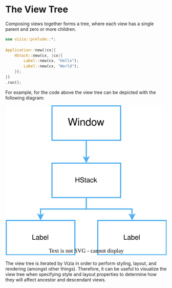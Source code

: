 # The View Tree

Composing views together forms a tree, where each view has a single parent and zero or more children.

```rust
use vizia::prelude::*;

Application::new(|cx|{
    HStack::new(cx, |cx|{
        Label::new(cx, "Hello");
        Label::new(cx, "World");
    });
})
.run();
```

For example, for the code above the view tree can be depicted with the following diagram:

![Diagram of a basic view tree depicting a Window view with a child HStack view with two child Label views.](../img/basic_tree.svg)

The view tree is iterated by Vizia in order to perform styling, layout, and rendering (amongst other things). Therefore, it can be useful to visualize the view tree when specifying style and layout properties to determine how they will affect ancestor and descendant views.